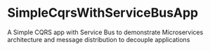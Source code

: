 # SimpleCqrsWithServiceBusApp
A Simple CQRS app with Service Bus to demonstrate Microservices architecture and message distribution to decouple applications
